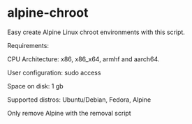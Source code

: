 # alpine-chroot
Easy create Alpine Linux chroot environments with this script.

Requirements:

CPU Architecture: x86, x86_x64, armhf and aarch64.

User configuration: sudo access

Space on disk: 1 gb

Supported distros: Ubuntu/Debian, Fedora, Alpine

Only remove Alpine with the removal script
